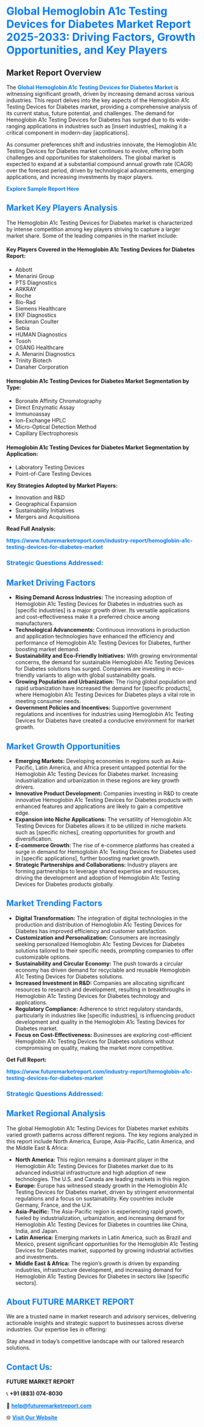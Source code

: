 <h1 style="color: #007BFF;">Global Hemoglobin A1c Testing Devices for Diabetes Market Report 2025-2033: Driving Factors, Growth Opportunities, and Key Players</h1>

<section id="overview">
<h2>Market Report Overview</h2>
<p>The <a href="https://www.futuremarketreport.com/industry-report/hemoglobin-a1c-testing-devices-for-diabetes-market" style="color: #007BFF; text-decoration: none;"><strong>Global Hemoglobin A1c Testing Devices for Diabetes Market</strong></a> is witnessing significant growth, driven by increasing demand across various industries. This report delves into the key aspects of the Hemoglobin A1c Testing Devices for Diabetes market, providing a comprehensive analysis of its current status, future potential, and challenges. The demand for Hemoglobin A1c Testing Devices for Diabetes has surged due to its wide-ranging applications in industries such as [insert industries], making it a critical component in modern-day [applications].</p>
<p>As consumer preferences shift and industries innovate, the Hemoglobin A1c Testing Devices for Diabetes market continues to evolve, offering both challenges and opportunities for stakeholders. The global market is expected to expand at a substantial compound annual growth rate (CAGR) over the forecast period, driven by technological advancements, emerging applications, and increasing investments by major players.</p>
</section>

<section id="overview">
<p><a href="https://www.futuremarketreport.com/request-sample/reportId=77966" style="color: #007BFF; text-decoration: none;"><strong>Explore Sample Report Here</strong></a></p>
</section>

<section id="key-players">
<h2 style="color: #007BFF;">Market Key Players Analysis</h2>
<p>The Hemoglobin A1c Testing Devices for Diabetes market is characterized by intense competition among key players striving to capture a larger market share. Some of the leading companies in the market include:</p>
<h4>Key Players Covered in the Hemoglobin A1c Testing Devices for Diabetes Report:</h4>
<ul><li>Abbott</li><li>Menarini Group</li><li>PTS Diagnostics</li><li>ARKRAY</li><li>Roche</li><li>Bio-Rad</li><li>Siemens Healthcare</li><li>EKF Diagnostics</li><li>Beckman Coulter</li><li>Sebia</li><li>HUMAN Diagnostics</li><li>Tosoh</li><li>OSANG Healthcare</li><li>A. Menarini Diagnostics</li><li>Trinity Biotech</li><li>Danaher Corporation</li></ul>
<h4>Hemoglobin A1c Testing Devices for Diabetes Market Segmentation by Type:</h4>
<ul><li>Boronate Affinity Chromatography</li><li>Direct Enzymatic Assay</li><li>Immunoassay</li><li>Ion-Exchange HPLC</li><li>Micro-Optical Detection Method</li><li>Capillary Electrophoresis</li></ul>

<h4>Hemoglobin A1c Testing Devices for Diabetes Market Segmentation by Application:</h4>
<ul><li>Laboratory Testing Devices</li><li>Point-of-Care Testing Devices</li></ul>
<p><strong>Key Strategies Adopted by Market Players:</strong></p>
<ul>
<li>Innovation and R&D</li>
<li>Geographical Expansion</li>
<li>Sustainability Initiatives</li>
<li>Mergers and Acquisitions</li>
</ul>
</section>

<section>
<p><strong>Read Full Analysis: </strong></p><a href="https://www.futuremarketreport.com/industry-report/hemoglobin-a1c-testing-devices-for-diabetes-market" style="color: #007BFF; text-decoration: none;"><strong>https://www.futuremarketreport.com/industry-report/hemoglobin-a1c-testing-devices-for-diabetes-market</strong></a>
<h3 style="color: #007BFF;">Strategic Questions Addressed:</h3>
</section>

<section id="driving-factors">
<h2 style="color: #007BFF;">Market Driving Factors</h2>
<ul>
<li><strong>Rising Demand Across Industries:</strong> The increasing adoption of Hemoglobin A1c Testing Devices for Diabetes in industries such as [specific industries] is a major growth driver. Its versatile applications and cost-effectiveness make it a preferred choice among manufacturers.</li>
<li><strong>Technological Advancements:</strong> Continuous innovations in production and application technologies have enhanced the efficiency and performance of Hemoglobin A1c Testing Devices for Diabetes, further boosting market demand.</li>
<li><strong>Sustainability and Eco-Friendly Initiatives:</strong> With growing environmental concerns, the demand for sustainable Hemoglobin A1c Testing Devices for Diabetes solutions has surged. Companies are investing in eco-friendly variants to align with global sustainability goals.</li>
<li><strong>Growing Population and Urbanization:</strong> The rising global population and rapid urbanization have increased the demand for [specific products], where Hemoglobin A1c Testing Devices for Diabetes plays a vital role in meeting consumer needs.</li>
<li><strong>Government Policies and Incentives:</strong> Supportive government regulations and incentives for industries using Hemoglobin A1c Testing Devices for Diabetes have created a conducive environment for market growth.</li>
</ul>
</section>

<section id="growth-opportunities">
<h2 style="color: #007BFF;">Market Growth Opportunities</h2>
<ul>
<li><strong>Emerging Markets:</strong> Developing economies in regions such as Asia-Pacific, Latin America, and Africa present untapped potential for the Hemoglobin A1c Testing Devices for Diabetes market. Increasing industrialization and urbanization in these regions are key growth drivers.</li>
<li><strong>Innovative Product Development:</strong> Companies investing in R&D to create innovative Hemoglobin A1c Testing Devices for Diabetes products with enhanced features and applications are likely to gain a competitive edge.</li>
<li><strong>Expansion into Niche Applications:</strong> The versatility of Hemoglobin A1c Testing Devices for Diabetes allows it to be utilized in niche markets such as [specific niches], creating opportunities for growth and diversification.</li>
<li><strong>E-commerce Growth:</strong> The rise of e-commerce platforms has created a surge in demand for Hemoglobin A1c Testing Devices for Diabetes used in [specific applications], further boosting market growth.</li>
<li><strong>Strategic Partnerships and Collaborations:</strong> Industry players are forming partnerships to leverage shared expertise and resources, driving the development and adoption of Hemoglobin A1c Testing Devices for Diabetes products globally.</li>
</ul>
</section>

<section id="trending-factors">
<h2 style="color: #007BFF;">Market Trending Factors</h2>
<ul>
<li><strong>Digital Transformation:</strong> The integration of digital technologies in the production and distribution of Hemoglobin A1c Testing Devices for Diabetes has improved efficiency and customer satisfaction.</li>
<li><strong>Customization and Personalization:</strong> Consumers are increasingly seeking personalized Hemoglobin A1c Testing Devices for Diabetes solutions tailored to their specific needs, prompting companies to offer customizable options.</li>
<li><strong>Sustainability and Circular Economy:</strong> The push towards a circular economy has driven demand for recyclable and reusable Hemoglobin A1c Testing Devices for Diabetes solutions.</li>
<li><strong>Increased Investment in R&D:</strong> Companies are allocating significant resources to research and development, resulting in breakthroughs in Hemoglobin A1c Testing Devices for Diabetes technology and applications.</li>
<li><strong>Regulatory Compliance:</strong> Adherence to strict regulatory standards, particularly in industries like [specific industries], is influencing product development and quality in the Hemoglobin A1c Testing Devices for Diabetes market.</li>
<li><strong>Focus on Cost-Effectiveness:</strong> Businesses are exploring cost-efficient Hemoglobin A1c Testing Devices for Diabetes solutions without compromising on quality, making the market more competitive.</li>
</ul>
</section>

<section>
<p><strong>Get Full Report: </strong></p><a href="https://www.futuremarketreport.com/industry-report/hemoglobin-a1c-testing-devices-for-diabetes-market" style="color: #007BFF; text-decoration: none;"><strong>https://www.futuremarketreport.com/industry-report/hemoglobin-a1c-testing-devices-for-diabetes-market</strong></a>
<h3 style="color: #007BFF;">Strategic Questions Addressed:</h3>
</section>


<section id="regional-analysis">
<h2 style="color: #007BFF;">Market Regional Analysis</h2>
<p>The global Hemoglobin A1c Testing Devices for Diabetes market exhibits varied growth patterns across different regions. The key regions analyzed in this report include North America, Europe, Asia-Pacific, Latin America, and the Middle East & Africa:</p>
<ul>
<li><strong>North America:</strong> This region remains a dominant player in the Hemoglobin A1c Testing Devices for Diabetes market due to its advanced industrial infrastructure and high adoption of new technologies. The U.S. and Canada are leading markets in this region.</li>
<li><strong>Europe:</strong> Europe has witnessed steady growth in the Hemoglobin A1c Testing Devices for Diabetes market, driven by stringent environmental regulations and a focus on sustainability. Key countries include Germany, France, and the U.K.</li>
<li><strong>Asia-Pacific:</strong> The Asia-Pacific region is experiencing rapid growth, fueled by industrialization, urbanization, and increasing demand for Hemoglobin A1c Testing Devices for Diabetes in countries like China, India, and Japan.</li>
<li><strong>Latin America:</strong> Emerging markets in Latin America, such as Brazil and Mexico, present significant opportunities for the Hemoglobin A1c Testing Devices for Diabetes market, supported by growing industrial activities and investments.</li>
<li><strong>Middle East & Africa:</strong> The region’s growth is driven by expanding industries, infrastructure development, and increasing demand for Hemoglobin A1c Testing Devices for Diabetes in sectors like [specific sectors].</li>
</ul>
</section>

<footer>
<h2 style="color: #007BFF;">About FUTURE MARKET REPORT</h2>
<p>We are a trusted name in market research and advisory services, delivering actionable insights and strategic support to businesses across diverse industries. Our expertise lies in offering:</p>

<p>Stay ahead in today’s competitive landscape with our tailored research solutions.</p>

<h2 style="color: #007BFF;">Contact Us:</h2>
<p><strong>FUTURE MARKET REPORT</strong></p>
<p>📞 <strong>+91 (883) 074-8030</strong></p>
<p>📧 <strong><a href="mailto:help@futuremarketreport.com" style="color: #007BFF;">help@futuremarketreport.com</a></strong></p>
<p>🌐 <strong><a href="https://www.futuremarketreport.com/" style="color: #007BFF;">Visit Our Website</a></strong></p>
</footer>